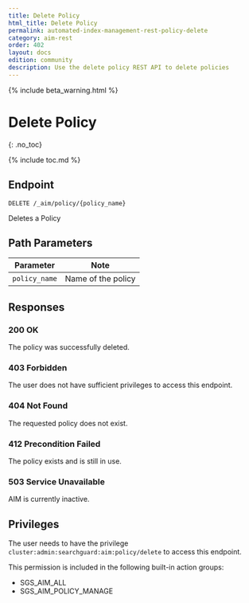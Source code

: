 ```yaml
---
title: Delete Policy
html_title: Delete Policy
permalink: automated-index-management-rest-policy-delete
category: aim-rest
order: 402
layout: docs
edition: community
description: Use the delete policy REST API to delete policies
---
```

<!--- Copyright 2023 floragunn GmbH -->

{% include beta_warning.html %}

# Delete Policy
{: .no_toc}

{% include toc.md %}

## Endpoint

```
DELETE /_aim/policy/{policy_name}
```

Deletes a Policy

## Path Parameters

| Parameter       | Note               |
|-----------------|--------------------|
| `policy_name` | Name of the policy |

## Responses

### 200 OK

The policy was successfully deleted.

### 403 Forbidden

The user does not have sufficient privileges to access this endpoint.

### 404 Not Found

The requested policy does not exist.

### 412 Precondition Failed

The policy exists and is still in use.

### 503 Service Unavailable

AIM is currently inactive.

## Privileges

The user needs to have the privilege `cluster:admin:searchguard:aim:policy/delete` to access this endpoint.

This permission is included in the following built-in action groups:

- SGS_AIM_ALL
- SGS_AIM_POLICY_MANAGE

